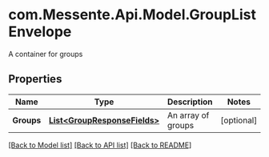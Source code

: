 # com.Messente.Api.Model.GroupListEnvelope
A container for groups

## Properties

Name | Type | Description | Notes
------------ | ------------- | ------------- | -------------
**Groups** | [**List&lt;GroupResponseFields&gt;**](GroupResponseFields.md) | An array of groups | [optional] 

[[Back to Model list]](../README.md#documentation-for-models) [[Back to API list]](../README.md#documentation-for-api-endpoints) [[Back to README]](../README.md)

